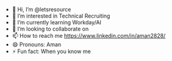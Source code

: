 - 👋 Hi, I’m @letsresource
- 👀 I’m interested in Technical Recruiting
- 🌱 I’m currently learning Workday/AI
- 💞️ I’m looking to collaborate on 
- 📫 How to reach me https://www.linkedin.com/in/aman2828/
- 😄 Pronouns: Aman
- ⚡ Fun fact: When you know me

<!---
letsresource/letsresource is a ✨ special ✨ repository because its `README.md` (this file) appears on your GitHub profile.
You can click the Preview link to take a look at your changes.
--->
